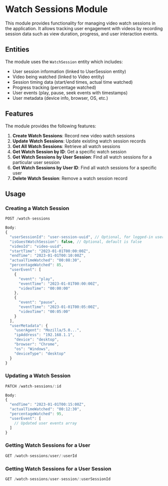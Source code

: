# Watch Sessions Module

This module provides functionality for managing video watch sessions in the application. It allows tracking user engagement with videos by recording session data such as view duration, progress, and user interaction events.

## Entities

The module uses the `WatchSession` entity which includes:

- User session information (linked to UserSession entity)
- Video being watched (linked to Video entity)
- Session timing data (start/end times, actual time watched)
- Progress tracking (percentage watched)
- User events (play, pause, seek events with timestamps)
- User metadata (device info, browser, OS, etc.)

## Features

The module provides the following features:

1. **Create Watch Sessions**: Record new video watch sessions
2. **Update Watch Sessions**: Update existing watch session records
3. **Get All Watch Sessions**: Retrieve all watch sessions
4. **Get Watch Session by ID**: Get a specific watch session
5. **Get Watch Sessions by User Session**: Find all watch sessions for a particular user session
6. **Get Watch Sessions by User ID**: Find all watch sessions for a specific user
7. **Delete Watch Session**: Remove a watch session record

## Usage

### Creating a Watch Session

```typescript
POST /watch-sessions

Body:
{
  "userSessionId": "user-session-uuid", // Optional, for logged-in users
  "isGuestWatchSession": false, // Optional, default is false
  "videoId": "video-uuid",
  "startTime": "2023-01-01T00:00:00Z",
  "endTime": "2023-01-01T00:10:00Z",
  "actualTimeWatched": "00:08:30",
  "percentageWatched": 85,
  "userEvent": [
    {
      "event": "play",
      "eventTime": "2023-01-01T00:00:00Z",
      "videoTime": "00:00:00"
    },
    {
      "event": "pause",
      "eventTime": "2023-01-01T00:05:00Z",
      "videoTime": "00:05:00"
    }
  ],
  "userMetadata": {
    "userAgent": "Mozilla/5.0...",
    "ipAddress": "192.168.1.1",
    "device": "desktop",
    "browser": "Chrome",
    "os": "Windows",
    "deviceType": "desktop"
  }
}
```

### Updating a Watch Session

```typescript
PATCH /watch-sessions/:id

Body:
{
  "endTime": "2023-01-01T00:15:00Z",
  "actualTimeWatched": "00:12:30",
  "percentageWatched": 95,
  "userEvent": [
    // Updated user events array
  ]
}
```

### Getting Watch Sessions for a User

```typescript
GET /watch-sessions/user/:userId
```

### Getting Watch Sessions for a User Session

```typescript
GET /watch-sessions/user-session/:userSessionId
```
